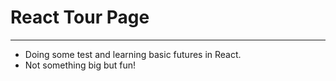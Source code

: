 # React Tour Page
---
+ Doing some test and learning basic futures in React.
+ Not something big but fun!
